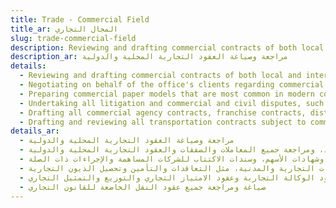 ```yaml
---
title: Trade - Commercial Field
title_ar: المجال التجاري
slug: trade-commercial-field
description: Reviewing and drafting commercial contracts of both local and international nature
description_ar: مراجعة وصياغة العقود التجارية المحلية والدولية
details:
  - Reviewing and drafting commercial contracts of both local and international nature
  - Negotiating on behalf of the office's clients regarding commercial deals and contracts of both local and international nature, giving advice and advice, and auditing all local and international transactions, deals and commercial contracts
  - Preparing commercial paper models that are most common in modern commercial work, such as promissory notes, assignments of rights, preparing models for commercial deeds, endorsable storage deeds, share certificates, Subscription bonds for joint-stock companies and related procedures
  - Undertaking all litigation and commercial and civil disputes, such as contracting, insurance and collection of commercial debts
  - Drafting all commercial agency contracts, franchise contracts, distribution and commercial representation
  - Drafting and reviewing all transportation contracts subject to commercial law
details_ar:
  - مراجعة وصياغة العقود التجارية المحلية والدولية
  - التفاوض نيابةً عن عملاء المكتب بشأن الصفقات والعقود التجارية المحلية والدولية، وتقديم المشورة والإرشاد، ومراجعة جميع المعاملات والصفقات والعقود التجارية المحلية والدولية
  - إعداد نماذج الأوراق التجارية الأكثر شيوعاً في العمل التجاري الحديث، مثل الكمبيالات، وحوالات الحقوق، وإعداد نماذج السندات التجارية، وسندات الإيداع القابلة للتظهير، وشهادات الأسهم، وسندات الاكتتاب للشركات المساهمة والإجراءات ذات الصلة
  - القيام بجميع أعمال التقاضي والنزاعات التجارية والمدنية، مثل التعاقدات والتأمين وتحصيل الديون التجارية
  - صياغة جميع عقود الوكالة التجارية وعقود الامتياز التجاري والتوزيع والتمثيل التجاري
  - صياغة ومراجعة جميع عقود النقل الخاضعة للقانون التجاري
---
```

